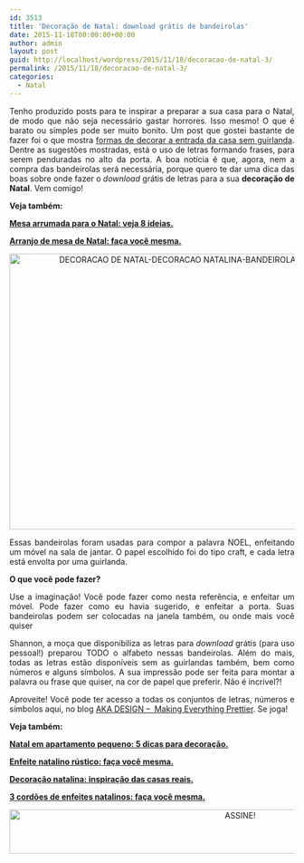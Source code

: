 ```yaml
---
id: 3513
title: 'Decoração de Natal: download grátis de bandeirolas'
date: 2015-11-18T00:00:00+00:00
author: admin
layout: post
guid: http://localhost/wordpress/2015/11/18/decoracao-de-natal-3/
permalink: /2015/11/18/decoracao-de-natal-3/
categories:
  - Natal
---
```

<p align="justify">
  Tenho produzido posts para te inspirar a preparar a sua casa para o Natal, de modo que não seja necessário gastar horrores. Isso mesmo! O que é barato ou simples pode ser muito bonito. Um post que gostei bastante de fazer foi o que mostra <a href="http://www.trololodemulher.com.br/2015/11/11/decoracao-da-porta-no-natal/" target="_blank">formas de decorar a entrada da casa sem guirlanda</a>. Dentre as sugestões mostradas, está o uso de letras formando frases, para serem penduradas no alto da porta. A boa notícia é que, agora, nem a compra das bandeirolas será necessária, porque quero te dar uma dica das boas sobre onde fazer o <em>download</em> grátis de letras para a sua <strong>decoração de Natal</strong>. Vem comigo!
</p>

<p align="justify">
  <strong>Veja também:</strong>
</p>

<p align="justify">
  <a href="http://www.trololodemulher.com.br/2015/10/28/mesa-arrumada-para-o-natal/" target="_blank"><strong>Mesa arrumada para o Natal: veja 8 ideias.</strong></a>
</p>

<p align="justify">
  <a href="http://www.trololodemulher.com.br/2015/10/07/arranjo-de-mesa-de-natal/" target="_blank"><strong>Arranjo de mesa de Natal: faça você mesma.</strong></a>
</p>

<p align="center">
  <a href="http://www.trololodemulher.com.br/blog/wp-content/uploads/2015/11/DECORACAO-DE-NATAL-DECORACAO-NATALINA-BANDEIROLAS-DOWNLOAD-GRATIS.jpg"><img class="alignnone size-full wp-image-11681" src="http://www.trololodemulher.com.br/blog/wp-content/uploads/2015/11/DECORACAO-DE-NATAL-DECORACAO-NATALINA-BANDEIROLAS-DOWNLOAD-GRATIS.jpg" alt="DECORACAO DE NATAL-DECORACAO NATALINA-BANDEIROLAS-DOWNLOAD GRATIS" width="730" height="487" /></a>
</p>

<p align="justify">
  Essas bandeirolas foram usadas para compor a palavra NOEL, enfeitando um móvel na sala de jantar. O papel escolhido foi do tipo craft, e cada letra está envolta por uma guirlanda.
</p>

<p align="justify">
  <strong>O que você pode fazer?</strong>
</p>

<p align="justify">
  Use a imaginação! Você pode fazer como nesta referência, e enfeitar um móvel. Pode fazer como eu havia sugerido, e enfeitar a porta. Suas bandeirolas podem ser colocadas na janela também, ou onde mais você quiser
</p>

<p align="justify">
  Shannon, a moça que disponibiliza as letras para <em>download</em> grátis (para uso pessoal!) preparou TODO o alfabeto nessas bandeirolas. Além do mais, todas as letras estão disponíveis sem as guirlandas também, bem como números e alguns símbolos. A sua impressão pode ser feita para montar a palavra ou frase que quiser, na cor de papel que preferir. Não é incrível?!
</p>

<p align="justify">
  Aproveite! Você pode ter acesso a todas os conjuntos de letras, números e símbolos aqui, no blog <a href="http://akadesign.ca/free-printable-banner-letters/" target="_blank">AKA DESIGN &#8211;  Making Everything Prettier</a>. Se joga!
</p>

<p align="justify">
  <strong>Veja também:</strong>
</p>

<p align="justify">
  <a href="http://www.decoracaodacasa.com/natal-em-apartamento-pequeno/" target="_blank"><strong>Natal em apartamento pequeno: 5 dicas para decoração.</strong></a>
</p>

<p align="justify">
  <a href="http://www.decoracaodacasa.com/enfeite-natalino-rustico/" target="_blank"><strong>Enfeite natalino rústico: faça você mesma.</strong></a>
</p>

<p align="justify">
  <a href="http://www.decoracaodacasa.com/decoracao-natalina/" target="_blank"><strong>Decoração natalina: inspiração das casas reais.</strong></a>
</p>

<p align="justify">
  <a href="http://www.decoracaodacasa.com/enfeites-natalinos/" target="_blank"><strong>3 cordões de enfeites natalinos: faça você mesma.</strong></a>
</p>

<p align="center">
  <a href="http://feedburner.google.com/fb/a/mailverify?uri=blogBichaFemea&loc=en_US" target="_blank"><img class="alignnone size-full wp-image-10439" src="http://www.trololodemulher.com.br/blog/wp-content/uploads/2014/09/ASSINE.png" alt="ASSINE!" width="800" height="78" /></a>
</p>

<p align="justify">